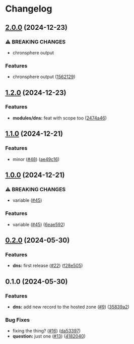 # Changelog

## [2.0.0](https://github.com/ignaciocaff/release-poc/compare/dns-v1.2.0...dns-v2.0.0) (2024-12-23)


### ⚠ BREAKING CHANGES

* chronsphere output

### Features

* chronsphere output ([1562129](https://github.com/ignaciocaff/release-poc/commit/15621292cc019df0cec5791840aae2928fbb073a))

## [1.2.0](https://github.com/ignaciocaff/release-poc/compare/dns-v1.1.0...dns-v1.2.0) (2024-12-23)


### Features

* **modules/dns:** feat with scope too ([2474a46](https://github.com/ignaciocaff/release-poc/commit/2474a46347cc32aeaf972d13c80cf8e28f3d8bb0))

## [1.1.0](https://github.com/ignaciocaff/release-poc/compare/dns-v1.0.0...dns-v1.1.0) (2024-12-21)


### Features

* minor ([#48](https://github.com/ignaciocaff/release-poc/issues/48)) ([ae49c16](https://github.com/ignaciocaff/release-poc/commit/ae49c16ad5f53cc387d284d1244d6feaac8387b1))

## [1.0.0](https://github.com/ignaciocaff/release-poc/compare/dns-v0.2.0...dns-v1.0.0) (2024-12-21)


### ⚠ BREAKING CHANGES

* variable ([#45](https://github.com/ignaciocaff/release-poc/issues/45))

### Features

* variable ([#45](https://github.com/ignaciocaff/release-poc/issues/45)) ([6eae592](https://github.com/ignaciocaff/release-poc/commit/6eae592a9faef3e572cde06e7ddd4f842d8db8dd))

## [0.2.0](https://github.com/ignaciocaff/release-poc/compare/dns-v0.1.0...dns-v0.2.0) (2024-05-30)


### Features

* **dns:** first release ([#22](https://github.com/ignaciocaff/release-poc/issues/22)) ([f28e505](https://github.com/ignaciocaff/release-poc/commit/f28e5057b0d7b1a760a541a71909dfb18c89829c))

## 0.1.0 (2024-05-30)


### Features

* **dns:** add new record to the hosted zone ([#9](https://github.com/ignaciocaff/release-poc/issues/9)) ([35839a2](https://github.com/ignaciocaff/release-poc/commit/35839a230d31733706a1bb2b3d4fbd9dcb75e3ba))


### Bug Fixes

* fixing the thing? ([#16](https://github.com/ignaciocaff/release-poc/issues/16)) ([da53397](https://github.com/ignaciocaff/release-poc/commit/da53397159fe2f85106be11f4663d8fb223c84c7))
* **question:** just one ([#13](https://github.com/ignaciocaff/release-poc/issues/13)) ([4182040](https://github.com/ignaciocaff/release-poc/commit/4182040a0ea132191a395d05e8119b0b60d61627))
